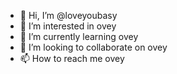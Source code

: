 - 👋 Hi, I’m @loveyoubasy
- 👀 I’m interested in ovey
- 🌱 I’m currently learning ovey
- 💞️ I’m looking to collaborate on ovey
- 📫 How to reach me ovey

<!---
loveyoubasy/loveyoubasy is a ✨ special ✨ repository because its `README.md` (this file) appears on your GitHub profile.
You can click the Preview link to take a look at your changes.
--->
